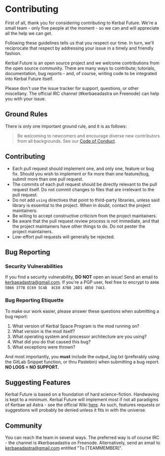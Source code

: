 # Contributing
First of all, thank you for considering contributing to Kerbal Future. We're a small team - only five people at the moment - so we can and will appreciate all the help we can get.

Following these guidelines tells us that you respect our time. In turn, we'll reciprocate that respect by addressing your issue in a timely and friendly fashion.

Kerbal Future is an open source project and we welcome contributions from the open source community. There are many ways to contribute; tutorials, documentation, bug reports - and, of course, writing code to be integrated into Kerbal Future itself.

Please don't use the issue tracker for support, questions, or other miscellany. The official IRC channel (#kerbaeadastra on Freenode) can help you with your issue.

## Ground Rules
There is only one important ground rule, and it is as follows:
> Be welcoming to newcomers and encourage diverse new contributors from all backgrounds. See our [Code of Conduct](http://220.231.207.81:591/KerbaeAdAstra/KerbalFuture/blob/develop/CODE_OF_CONDUCT.md).

## Contributing
* Each pull request should implement one, and only one, feature or bug fix. Should you wish to implement or fix more than one feature/bug, submit more than one pull request.
* The commits of each pull request should be directly relevant to the pull request itself. Do not commit changes to files that are irrelevant to the pull request.
* Do not add `using` directives that point to third-party libraries, unless said library is essential to the project. When in doubt, contact the project maintainers.
* Be willing to accept constructive criticism from the project maintainers.
* Be aware that the pull request review process is not immediate, and that the project maintainers have other things to do. Do not pester the project maintainers.
* Low-effort pull requests will generally be rejected.

## Bug Reporting

### Security Vulnerabilities
If you find a security vulnerability, **DO NOT** open an issue! Send an email to kerbaeadastra@gmail.com. If you're a PGP user, feel free to encrypt to `A00A 5B66 377B EC69 5C4B  8CE8 A7B8 2AD1 4B50 74A3`.

### Bug Reporting Etiquette
To make our work easier, please answer these questions when submitting a bug report:
1. What version of Kerbal Space Program is the mod running on?
2. What version is the mod itself?
3. What operating system and processor architecture are you using?
4. What did you do that caused this bug?
5. What exceptions were thrown?

And most importantly, you **must** include the output_log.txt (preferably using the GitLab Snippet function, or thru Pastebin) when submitting a bug report. **NO LOGS = NO SUPPORT.**

## Suggesting Features
Kerbal Future is based on a foundation of hard science-fiction. Handwaving is kept to a minimum. Kerbal Future will implement most if not all paradigms of Kerbae ad Astra - see the official Wiki [here](https://github.com/KerbaeAdAstra/wiki/wiki). As such, features requests or suggestions will probably be denied unless it fits in with the universe.

## Community
You can reach the team in several ways. The preferred way is of course IRC - the channel is #kerbaeadastra on Freenode. Alternatively, send an email to kerbaeadastra@gmail.com entitled "To [TEAMMEMBER]".

